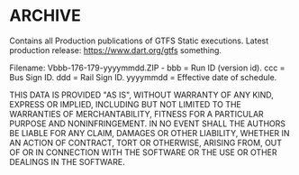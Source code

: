 # ARCHIVE

Contains all Production publications of GTFS Static executions.  Latest production release: https://www.dart.org/gtfs something.

Filename: Vbbb-176-179-yyyymmdd.ZIP  - bbb = Run ID (version id). ccc = Bus Sign ID. ddd = Rail Sign ID. yyyymmdd = Effective date of schedule.

THIS DATA IS PROVIDED "AS IS", WITHOUT WARRANTY OF ANY KIND, EXPRESS OR IMPLIED, INCLUDING BUT NOT LIMITED TO THE WARRANTIES OF MERCHANTABILITY, FITNESS FOR A PARTICULAR PURPOSE AND NONINFRINGEMENT. IN NO EVENT SHALL THE AUTHORS BE LIABLE FOR ANY CLAIM, DAMAGES OR OTHER LIABILITY, WHETHER IN AN ACTION OF CONTRACT, TORT OR OTHERWISE, ARISING FROM, OUT OF OR IN CONNECTION WITH THE SOFTWARE OR THE USE OR OTHER DEALINGS IN THE SOFTWARE.


